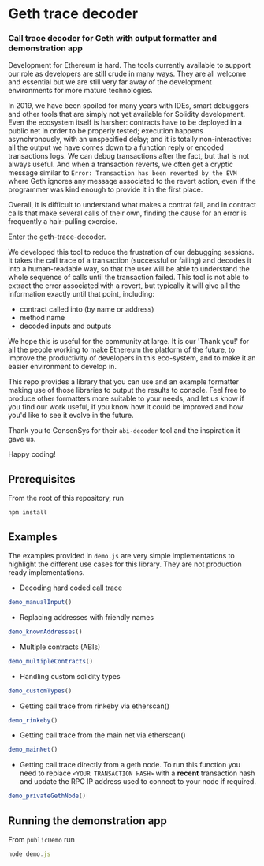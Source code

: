 # Geth trace decoder
### Call trace decoder for Geth with output formatter and demonstration app

Development for Ethereum is hard. The tools currently available to support our role as developers are still crude in many ways. They are all welcome and essential but we are still very far away of the development environments for more mature technologies.

 In 2019, we have been spoiled for many years with IDEs, smart debuggers and other tools that are simply not yet available for Solidity development. Even the ecosystem itself is harsher: contracts have to be deployed in a public net in order to be properly tested; execution happens asynchronously, with an unspecified delay; and it is totally non-interactive: all the output we have comes down to a function reply or encoded transactions logs. We can debug transactions after the fact, but that is not always useful. And when a transaction reverts, we often get a cryptic message similar to `Error: Transaction has been reverted by the EVM` where Geth ignores any message associated to the revert action, even if the programmer was kind enough to provide it in the first place.

Overall, it is difficult to understand what makes a contrat fail, and in contract calls that make several calls of their own, finding the cause for an error is frequently a hair-pulling exercise.

Enter the geth-trace-decoder.

We developed this tool to reduce the frustration of our debugging sessions. It takes the call trace of a transaction (successful or failing) and decodes it into a human-readable way, so that the user will be able to understand the whole sequence of calls until the transaction failed. This tool is not able to extract the error associated with a revert, but typically it will give all the information exactly until that point, including:
* contract called into (by name or address)
* method name
* decoded inputs and outputs

We hope this is useful for the community at large. It is our 'Thank you!' for all the people working to make Ethereum the platform of the future, to improve the productivity of developers in this eco-system, and to make it an easier environment to develop in.

This repo provides a library that you can use and an example formatter making use of those libraries to output the results to console. Feel free to produce other formatters more suitable to your needs, and let us know if you find our work useful, if you know how it could be improved and how you'd like to see it evolve in the future.

Thank you to ConsenSys for their `abi-decoder` tool and the inspiration it gave us.

Happy coding!

## Prerequisites
From the root of this repository, run
```
npm install
```

## Examples
The examples provided in `demo.js` are very simple implementations to highlight the different use cases for this library. They are not production ready implementations.

* Decoding hard coded call trace
```js
demo_manualInput()
```
* Replacing addresses with friendly names
```js
demo_knownAddresses()
```
* Multiple contracts (ABIs)
```js
demo_multipleContracts()
```
* Handling custom solidity types
```js
demo_customTypes()
```
* Getting call trace from rinkeby via etherscan()
```js
demo_rinkeby()
```
* Getting call trace from the main net via etherscan()
```js
demo_mainNet()
```
* Getting call trace directly from a geth node.
To run this function you need to replace `<YOUR TRANSACTION HASH>` with a **recent** transaction hash and update the RPC IP address used to connect to your node if required.
```js
demo_privateGethNode()
```

## Running the demonstration app
From `publicDemo` run
```js
node demo.js
```

